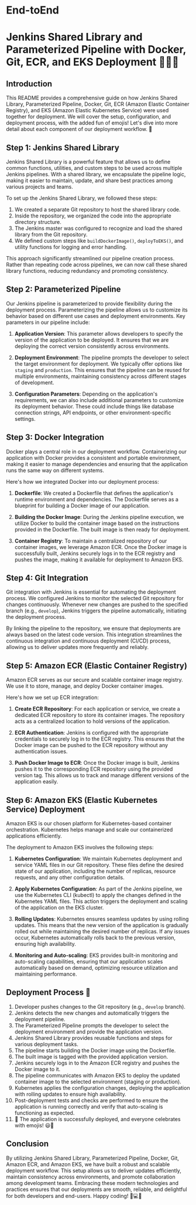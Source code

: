 # End-toEnd
# Jenkins Shared Library and Parameterized Pipeline with Docker, Git, ECR, and EKS Deployment 🚀🔧😃

## Introduction
This README provides a comprehensive guide on how Jenkins Shared Library, Parameterized Pipeline, Docker, Git, ECR (Amazon Elastic Container Registry), and EKS (Amazon Elastic Kubernetes Service) were used together for deployment. We will cover the setup, configuration, and deployment process, with the added fun of emojis! Let's dive into more detail about each component of our deployment workflow. 🎉

## Step 1: Jenkins Shared Library
Jenkins Shared Library is a powerful feature that allows us to define common functions, utilities, and custom steps to be used across multiple Jenkins pipelines. With a shared library, we encapsulate the pipeline logic, making it easier to maintain, update, and share best practices among various projects and teams.

To set up the Jenkins Shared Library, we followed these steps:
1. We created a separate Git repository to host the shared library code.
2. Inside the repository, we organized the code into the appropriate directory structure.
3. The Jenkins master was configured to recognize and load the shared library from the Git repository.
4. We defined custom steps like `buildDockerImage()`, `deployToEKS()`, and utility functions for logging and error handling.

This approach significantly streamlined our pipeline creation process. Rather than repeating code across pipelines, we can now call these shared library functions, reducing redundancy and promoting consistency.

## Step 2: Parameterized Pipeline
Our Jenkins pipeline is parameterized to provide flexibility during the deployment process. Parameterizing the pipeline allows us to customize its behavior based on different use cases and deployment environments. Key parameters in our pipeline include:

1. **Application Version**: This parameter allows developers to specify the version of the application to be deployed. It ensures that we are deploying the correct version consistently across environments.

2. **Deployment Environment**: The pipeline prompts the developer to select the target environment for deployment. We typically offer options like `staging` and `production`. This ensures that the pipeline can be reused for multiple environments, maintaining consistency across different stages of development.

3. **Configuration Parameters**: Depending on the application's requirements, we can also include additional parameters to customize its deployment behavior. These could include things like database connection strings, API endpoints, or other environment-specific settings.

## Step 3: Docker Integration
Docker plays a central role in our deployment workflow. Containerizing our application with Docker provides a consistent and portable environment, making it easier to manage dependencies and ensuring that the application runs the same way on different systems.

Here's how we integrated Docker into our deployment process:
1. **Dockerfile**: We created a Dockerfile that defines the application's runtime environment and dependencies. The Dockerfile serves as a blueprint for building a Docker image of our application.

2. **Building the Docker Image**: During the Jenkins pipeline execution, we utilize Docker to build the container image based on the instructions provided in the Dockerfile. The built image is then ready for deployment.

3. **Container Registry**: To maintain a centralized repository of our container images, we leverage Amazon ECR. Once the Docker image is successfully built, Jenkins securely logs in to the ECR registry and pushes the image, making it available for deployment to Amazon EKS.

## Step 4: Git Integration
Git integration with Jenkins is essential for automating the deployment process. We configured Jenkins to monitor the selected Git repository for changes continuously. Whenever new changes are pushed to the specified branch (e.g., `develop`), Jenkins triggers the pipeline automatically, initiating the deployment process.

By linking the pipeline to the repository, we ensure that deployments are always based on the latest code version. This integration streamlines the continuous integration and continuous deployment (CI/CD) process, allowing us to deliver updates more frequently and reliably.

## Step 5: Amazon ECR (Elastic Container Registry)
Amazon ECR serves as our secure and scalable container image registry. We use it to store, manage, and deploy Docker container images.

Here's how we set up ECR integration:
1. **Create ECR Repository**: For each application or service, we create a dedicated ECR repository to store its container images. The repository acts as a centralized location to hold versions of the application.

2. **ECR Authentication**: Jenkins is configured with the appropriate credentials to securely log in to the ECR registry. This ensures that the Docker image can be pushed to the ECR repository without any authentication issues.

3. **Push Docker Image to ECR**: Once the Docker image is built, Jenkins pushes it to the corresponding ECR repository using the provided version tag. This allows us to track and manage different versions of the application easily.

## Step 6: Amazon EKS (Elastic Kubernetes Service) Deployment
Amazon EKS is our chosen platform for Kubernetes-based container orchestration. Kubernetes helps manage and scale our containerized applications efficiently.

The deployment to Amazon EKS involves the following steps:
1. **Kubernetes Configuration**: We maintain Kubernetes deployment and service YAML files in our Git repository. These files define the desired state of our application, including the number of replicas, resource requests, and any other configuration details.

2. **Apply Kubernetes Configuration**: As part of the Jenkins pipeline, we use the Kubernetes CLI (kubectl) to apply the changes defined in the Kubernetes YAML files. This action triggers the deployment and scaling of the application on the EKS cluster.

3. **Rolling Updates**: Kubernetes ensures seamless updates by using rolling updates. This means that the new version of the application is gradually rolled out while maintaining the desired number of replicas. If any issues occur, Kubernetes automatically rolls back to the previous version, ensuring high availability.

4. **Monitoring and Auto-scaling**: EKS provides built-in monitoring and auto-scaling capabilities, ensuring that our application scales automatically based on demand, optimizing resource utilization and maintaining performance.

## Deployment Process 🚀

1. Developer pushes changes to the Git repository (e.g., `develop` branch).
2. Jenkins detects the new changes and automatically triggers the deployment pipeline.
3. The Parameterized Pipeline prompts the developer to select the deployment environment and provide the application version.
4. Jenkins Shared Library provides reusable functions and steps for various deployment tasks.
5. The pipeline starts building the Docker image using the Dockerfile.
6. The built image is tagged with the provided application version.
7. Jenkins securely logs in to the Amazon ECR registry and pushes the Docker image to it.
8. The pipeline communicates with Amazon EKS to deploy the updated container image to the selected environment (staging or production).
9. Kubernetes applies the configuration changes, deploying the application with rolling updates to ensure high availability.
10. Post-deployment tests and checks are performed to ensure the application is running correctly and verify that auto-scaling is functioning as expected.
11. 🎉 The application is successfully deployed, and everyone celebrates with emojis! 😃🎉

## Conclusion
By utilizing Jenkins Shared Library, Parameterized Pipeline, Docker, Git, Amazon ECR, and Amazon EKS, we have built a robust and scalable deployment workflow. This setup allows us to deliver updates efficiently, maintain consistency across environments, and promote collaboration among development teams. Embracing these modern technologies and practices ensures that our deployments are smooth, reliable, and delightful for both developers and end-users. Happy coding! 🚀💻😃
